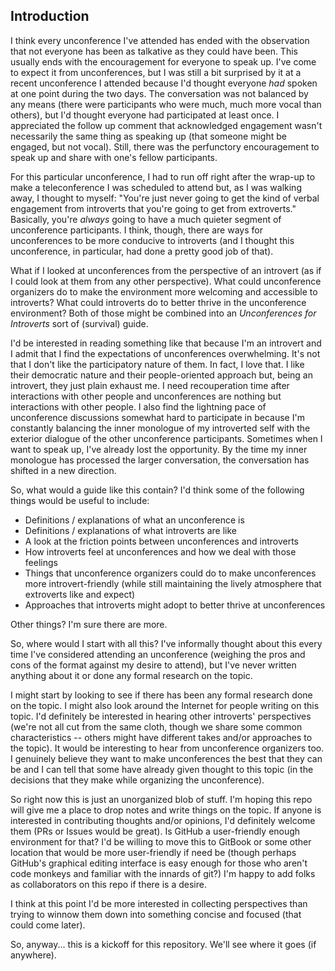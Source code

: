 ## Introduction

I think every unconference I've attended has ended with the observation that not everyone has been as talkative as they could have been. This usually ends with the encouragement for everyone to speak up. I've come to expect it from unconferences, but I was still a bit surprised by it at a recent unconference I attended because I'd thought everyone _had_ spoken at one point during the two days. The conversation was not balanced by any means (there were participants who were much, much more vocal than others), but I'd thought everyone had participated at least once. I appreciated the follow up comment that acknowledged engagement wasn't necessarily the same thing as speaking up (that someone might be engaged, but not vocal). Still, there was the perfunctory encouragement to speak up and share with one's fellow participants.

For this particular unconference, I had to run off right after the wrap-up to make a teleconference I was scheduled to attend but, as I was walking away, I thought to myself: "You're just never going to get the kind of verbal engagement from introverts that you're going to get from extroverts." Basically, you're _always_ going to have a much quieter segment of unconference participants. I think, though, there are ways for unconferences to be more conducive to introverts (and I thought this unconference, in particular, had done a pretty good job of that).

What if I looked at unconferences from the perspective of an introvert (as if I could look at them from any other perspective). What could unconference organizers do to make the environment more welcoming and accessible to introverts? What could introverts do to better thrive in the unconference environment? Both of those might be combined into an _Unconferences for Introverts_ sort of (survival) guide.

I'd be interested in reading something like that because I'm an introvert and I admit that I find the expectations of unconferences overwhelming. It's not that I don't like the participatory nature of them. In fact, I love that. I like their democratic nature and their people-oriented approach but, being an introvert, they just plain exhaust me. I need recouperation time after interactions with other people and unconferences are nothing but interactions with other people. I also find the lightning pace of unconference discussions somewhat hard to participate in because I'm constantly balancing the inner monologue of my introverted self with the exterior dialogue of the other unconference participants. Sometimes when I want to speak up, I've already lost the opportunity. By the time my inner monologue has processed the larger conversation, the conversation has shifted in a new direction.

So, what would a guide like this contain? I'd think some of the following things would be useful to include:

* Definitions / explanations of what an unconference is
* Definitions / explanations of what introverts are like
* A look at the friction points between unconferences and introverts
* How introverts feel at unconferences and how we deal with those feelings
* Things that unconference organizers could do to make unconferences more introvert-friendly (while still maintaining the lively atmosphere that extroverts like and expect)
* Approaches that introverts might adopt to better thrive at unconferences

Other things? I'm sure there are more.

So, where would I start with all this? I've informally thought about this every time I've considered attending an unconference (weighing the pros and cons of the format against my desire to attend), but I've never written anything about it or done any formal research on the topic.

I might start by looking to see if there has been any formal research done on the topic. I might also look around the Internet for people writing on this topic. I'd definitely be interested in hearing other introverts' perspectives (we're not all cut from the same cloth, though we share some common characteristics -- others might have different takes and/or approaches to the topic). It would be interesting to hear from unconference organizers too. I genuinely believe they want to make unconferences the best that they can be and I can tell that some have already given thought to this topic (in the decisions that they make while organizing the unconference).

So right now this is just an unorganized blob of stuff. I'm hoping this repo will give me a place to drop notes and write things on the topic. If anyone is interested in contributing thoughts and/or opinions, I'd definitely welcome them (PRs or Issues would be great). Is GitHub a user-friendly enough environment for that? I'd be willing to move this to GitBook or some other location that would be more user-friendly if need be (though perhaps GitHub's graphical editing interface is easy enough for those who aren't code monkeys and familiar with the innards of git?) I'm happy to add folks as collaborators on this repo if there is a desire.

I think at this point I'd be more interested in collecting perspectives than trying to winnow them down into something concise and focused (that could come later).

So, anyway... this is a kickoff for this repository. We'll see where it goes (if anywhere).
